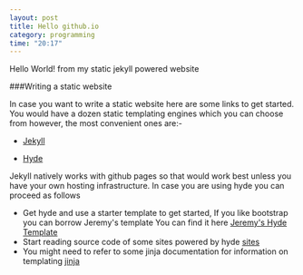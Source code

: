 ```yaml
---
layout: post
title: Hello github.io
category: programming
time: "20:17"
---
```


Hello World! from my static jekyll powered website


###Writing a static website


In case you want to write a static website here are some links to get started.
You would have a dozen static templating engines which you can choose from however, the most convenient ones are:-

* [Jekyll](http://jekyllrb.com)

* [ Hyde ](http://stevelosh.com/blog/2010/01/moving-from-django-to-hyde/#why-static)

Jekyll natively works with github pages so that would work best unless you have your own hosting infrastructure.
In case you are using hyde you can proceed as follows

* Get hyde and use a starter template to get started, If you like bootstrap you can borrow Jeremy's template
   You can find it here [Jeremy's Hyde Template](http://github.com/auzigog/hyde-bootstrap)
* Start reading source code of some sites powered by hyde [sites](https://github.com/hyde/hyde/wiki/Hyde-Powered)
* You might need to refer to some jinja documentation for information on templating [jinja](http://jinja.pocoo.org/docs/)
